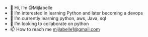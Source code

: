 - 👋 Hi, I’m @Mijlabelle
- 👀 I’m interested in learning Python and later becoming a devops 
- 🌱 I’m currently learning python, aws, Java, sql 
- 💞️ I’m looking to collaborate on python 
- 📫 How to reach me mijlabelle1@gmail.com

<!---
Mijlabelle/Mijlabelle is a ✨ special ✨ repository because its `README.md` (this file) appears on your GitHub profile.
You can click the Preview link to take a look at your changes.
--->
